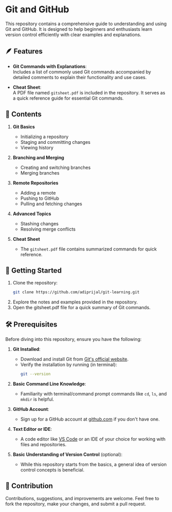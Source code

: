 # Git and GitHub

This repository contains a comprehensive guide to understanding and using Git and GitHub. It is designed to help beginners and enthusiasts learn version control efficiently with clear examples and explanations.  

## 🪶 Features  
- **Git Commands with Explanations**:  
  Includes a list of commonly used Git commands accompanied by detailed comments to explain their functionality and use cases.  

- **Cheat Sheet**:  
  A PDF file named `gitsheet.pdf` is included in the repository. It serves as a quick reference guide for essential Git commands.  

## 📘 Contents  
1. **Git Basics**  
   - Initializing a repository  
   - Staging and committing changes  
   - Viewing history  

2. **Branching and Merging**  
   - Creating and switching branches  
   - Merging branches  

3. **Remote Repositories**  
   - Adding a remote  
   - Pushing to GitHub  
   - Pulling and fetching changes  

4. **Advanced Topics**  
   - Stashing changes  
   - Resolving merge conflicts  

5. **Cheat Sheet**  
   - The `gitsheet.pdf` file contains summarized commands for quick reference.  

## 🚀 Getting Started
1. Clone the repository:  
   ```bash
   git clone https://github.com/adiprijal/git-learning.git
2. Explore the notes and examples provided in the repository.
3. Open the gitsheet.pdf file for a quick summary of Git commands.

## 🛠 Prerequisites  
Before diving into this repository, ensure you have the following:  
1. **Git Installed**:  
   - Download and install Git from [Git's official website](https://git-scm.com/).  
   - Verify the installation by running (in terminal):  
     ```bash
     git --version
     ```  

2. **Basic Command Line Knowledge**:  
   - Familiarity with terminal/command prompt commands like `cd`, `ls`, and `mkdir` is helpful.  

3. **GitHub Account**:  
   - Sign up for a GitHub account at [github.com](https://github.com/) if you don't have one.  

4. **Text Editor or IDE**:  
   - A code editor like [VS Code](https://code.visualstudio.com/) or an IDE of your choice for working with files and repositories.  

5. **Basic Understanding of Version Control** (optional):  
   - While this repository starts from the basics, a general idea of version control concepts is beneficial.  

## 🙌 Contribution
Contributions, suggestions, and improvements are welcome. Feel free to fork the repository, make your changes, and submit a pull request.
